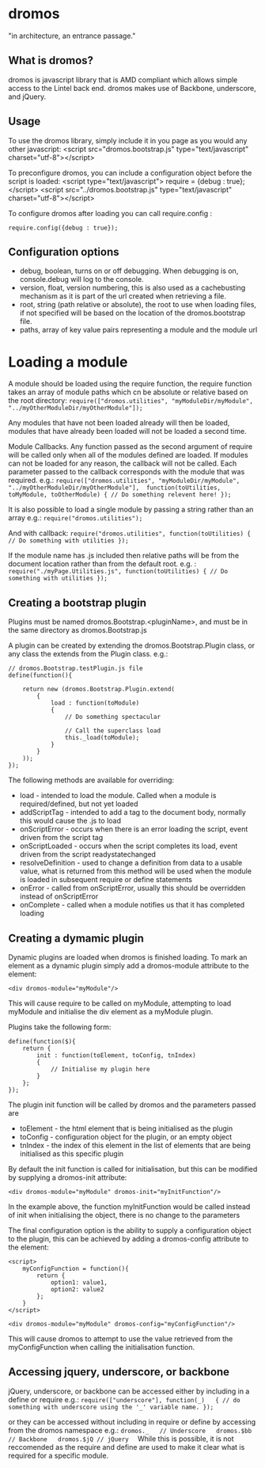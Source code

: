 # dromos

"in architecture, an entrance passage."

## What is dromos?
dromos is javascript library that is AMD compliant which allows simple access to the Lintel back end.
dromos makes use of Backbone, underscore, and jQuery.

## Usage
To use the dromos library, simply include it in you page as you would any other javascript:
&lt;script src="dromos.bootstrap.js" type="text/javascript" charset="utf-8"&gt;&lt;/script&gt;

To preconfigure dromos, you can include a configuration object before the script is loaded:
&lt;script type="text/javascript"&gt;
	require = {debug : true};
&lt;/script&gt;
&lt;script src="../dromos.bootstrap.js" type="text/javascript" charset="utf-8"&gt;&lt;/script&gt;

To configure dromos after loading you can call require.config :

	require.config({debug : true});

## Configuration options
* debug, boolean, turns on or off debugging.  When debugging is on, console.debug will log to the console.
* version, float, version numbering, this is also used as a cachebusting mechanism as it is part of the url created when retrieving a file.
*  root, string (path relative or absolute), the root to use when loading files, if not specified will be based on the location of the dromos.bootstrap file.
*  paths, array of key value pairs representing a module and the module url

# Loading a module
A module should be loaded using the require function, the require function takes an array of module paths
which cn be absolute or relative based on the root directory:
`
	require(["dromos.utilities", "myModuleDir/myModule", "../myOtherModuleDir/myOtherModule"]);
`

Any modules that have not been loaded already will then be loaded, modules that have already been loaded will not be loaded a second time.


Module Callbacks.  Any function passed as the second argument of require will be called only when
all of the modules defined are loaded.  If modules can not be loaded for any reason, the callback will not
be called.  Each parameter passed to the callback corresponds with the module that was required. e.g.:
`
	require(["dromos.utilities", "myModuleDir/myModule", "../myOtherModuleDir/myOtherModule"], 
	function(toUtilities, toMyModule, toOtherModule)
	{
		// Do something relevent here!
	});
`

It is also possible to load a single module by passing a string rather than an array e.g.:
`
	require("dromos.utilities");
`

And with callback:
`
	require("dromos.utilities", function(toUtilities)
	{
		// Do something with utilities
	});
`

If the module name has .js included then relative paths will be from the document location rather than from the default root. e.g. :
`
	require("./myPage.Utilities.js", function(toUtilities)
	{
		// Do something with utilities
	});
`
## Creating a bootstrap plugin

Plugins must be named dromos.Bootstrap.&lt;pluginName&gt;, and must be in the same directory as dromos.Bootstrap.js

A plugin can be created by extending the dromos.Bootstrap.Plugin class, or any class the extends from the Plugin class.  e.g.:

	// dromos.Bootstrap.testPlugin.js file
	define(function(){

	    return new (dromos.Bootstrap.Plugin.extend(
	        {
	            load : function(toModule)
	            {
	            	// Do something spectacular

	            	// Call the superclass load
	            	this._load(toModule);
	            }
	        }
	    ));
	});


The following methods are available for overriding:

* load - intended to load the module.  Called when a module is required/defined, but not yet loaded
* addScriptTag - intended to add a tag to the document body, normally this would cause the .js to load
* onScriptError - occurs when there is an error loading the script, event driven from the script tag
* onScriptLoaded - occurs when the script completes its load, event driven from the script readystatechanged
* resolveDefinition - used to change a definition from data to a usable value, what is returned from this method will be used when the module is loaded in subsequent require or define statements 
* onError - called from onScriptError, usually this should be overridden instead of onScriptError
* onComplete - called when a module notifies us that it has completed loading 

## Creating a dymamic plugin
Dynamic plugins are loaded when dromos is finished loading.  To mark an element as a dynamic plugin
simply add a dromos-module attribute to the element:

	<div dromos-module="myModule"/>

This will cause require to be called on myModule, attempting to load myModule and initialise the div element as a myModule plugin.

Plugins take the following form:

	define(function($){
		return {
			init : function(toElement, toConfig, tnIndex)
			{
				// Initialise my plugin here
			}
		};
	});

The plugin init function will be called by dromos and the parameters passed are
* toElement - the html element that is being initialised as the plugin
* toConfig - configuration object for the plugin, or an empty object
* tnIndex - the index of this element in the list of elements that are being initialised as this specific plugin

By default the init function is called for initialisation, but this can be modified by supplying a 
dromos-init attribute:

	<div dromos-module="myModule" dromos-init="myInitFunction"/>

In the example above, the function myInitFunction would be called instead of init when initialising
the object, there is no change to the parameters

The final configuration option is the ability to supply a configuration object to the plugin, this can
be achieved by adding a dromos-config attribute to the element:

	<script>
		myConfigFunction = function(){
			return {
				option1: value1,
				option2: value2
			};
		}
	</script>

	<div dromos-module="myModule" dromos-config="myConfigFunction"/>

This will cause dromos to attempt to use the value retrieved from the myConfigFunction when calling the initialisation function.


## Accessing jquery, underscore, or backbone
jQuery, underscore, or backbone can be accessed either by including in a define or require e.g.:
`
	require(["underscore"], function(_)  
	{
		// do something with underscore using the '_' variable name.
	});
`

or they can be accessed without including in require or define by accessing from the dromos namespace e.g.:
`
	dromos._   // Underscore  
	dromos.$bb // Backbone  
	dromos.$jQ // jQuery  
`
While this is possible, it is not reccomended as the require and define are used to make it clear what is required for a specific module.
 